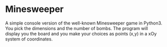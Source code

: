 # Minesweeper
A simple console version of the well-known Minesweeper game in Python3. You pick the dimensions and the number of bombs. The program will display you the board and you make your choices as points (x,y) in a xOy system of coordinates.
